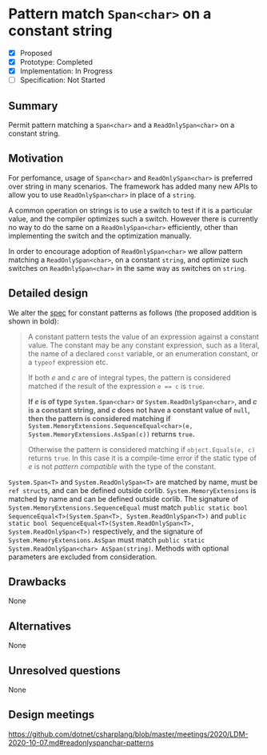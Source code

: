 <!--
New language feature proposals should fully fill out this template. This should include a complete detailed design, which describes the syntax of the feature, what that syntax means, and how it affects current parts of the spec. Please make sure to point out specific spec sections that need to be updated for this feature. If you do not have the knowledge or experience to fill this out completely, that's perfectly alright: please open this proposal as a Discussion instead (https://github.com/dotnet/csharplang/discussions/new) and the community can generally discuss the proposal in less formal terms.
-->
# Pattern match `Span<char>` on a constant string

* [x] Proposed
* [x] Prototype: Completed
* [x] Implementation: In Progress
* [ ] Specification: Not Started

## Summary
[summary]: #summary

Permit pattern matching a `Span<char>` and a `ReadOnlySpan<char>` on a constant string.

## Motivation
[motivation]: #motivation

For perfomance, usage of `Span<char>` and `ReadOnlySpan<char>` is preferred over string in many scenarios. The framework has added many new APIs to allow you to use `ReadOnlySpan<char>` in place of a `string`.

A common operation on strings is to use a switch to test if it is a particular value, and the compiler optimizes such a switch. However there is currently no way to do the same on a `ReadOnlySpan<char>` efficiently, other than implementing the switch and the optimization manually.

In order to encourage adoption of `ReadOnlySpan<char>` we allow pattern matching a `ReadOnlySpan<char>`, on a constant `string`, and optimize such switches on `ReadOnlySpan<char>` in the same way as switches on `string`.

## Detailed design
[design]: #detailed-design

We alter the [spec](../csharp-7.0/pattern-matching.md#constant-pattern) for constant patterns as follows (the proposed addition is shown in bold):

> A constant pattern tests the value of an expression against a constant value. The constant may be any constant expression, such as a literal, the name of a declared `const` variable, or an enumeration constant, or a `typeof` expression etc.
>
> If both *e* and *c* are of integral types, the pattern is considered matched if the result of the expression `e == c` is `true`.
>
> **If *e* is of type `System.Span<char>` or `System.ReadOnlySpan<char>`, and *c* is a constant string, and *c* does not have a constant value of `null`, then the pattern is considered matching if `System.MemoryExtensions.SequenceEqual<char>(e, System.MemoryExtensions.AsSpan(c))` returns `true`.**
> 
> Otherwise the pattern is considered matching if `object.Equals(e, c)` returns `true`. In this case it is a compile-time error if the static type of *e* is not *pattern compatible* with the type of the constant.

`System.Span<T>` and `System.ReadOnlySpan<T>` are matched by name, must be `ref struct`s, and can be defined outside corlib. `System.MemoryExtensions` is matched by name and can be defined outside corlib. The signature of `System.MemoryExtensions.SequenceEqual` must match `public static bool SequenceEqual<T>(System.Span<T>, System.ReadOnlySpan<T>)` and `public static bool SequenceEqual<T>(System.ReadOnlySpan<T>, System.ReadOnlySpan<T>)` respectively, and the signature of `System.MemoryExtensions.AsSpan` must match `public static System.ReadOnlySpan<char> AsSpan(string)`. Methods with optional parameters are excluded from consideration.

## Drawbacks
[drawbacks]: #drawbacks

None

## Alternatives
[alternatives]: #alternatives

None

## Unresolved questions
[unresolved]: #unresolved-questions

None

## Design meetings

https://github.com/dotnet/csharplang/blob/master/meetings/2020/LDM-2020-10-07.md#readonlyspanchar-patterns
